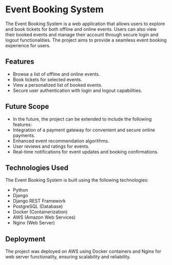 # Event Booking System
The Event Booking System is a web application that allows users to explore and book tickets for both offline and online events. Users can also view their booked events and manage their account through secure login and logout functionalities. The project aims to provide a seamless event booking experience for users.

## Features
- Browse a list of offline and online events.
- Book tickets for selected events.
- View a personalized list of booked events.
- Secure user authentication with login and logout capabilities.

## Future Scope
- In the future, the project can be extended to include the following features:
- Integration of a payment gateway for convenient and secure online payments.
- Enhanced event recommendation algorithms.
- User reviews and ratings for events.
- Real-time notifications for event updates and booking confirmations.

## Technologies Used
The Event Booking System is built using the following technologies:
- Python
- Django
- Django REST Framework
- PostgreSQL (Database)
- Docker (Containerization)
- AWS (Amazon Web Services)
- Nginx (Web Server)

## Deployment
The project was deployed on AWS using Docker containers and Nginx for web server functionality, ensuring scalability and reliability.

